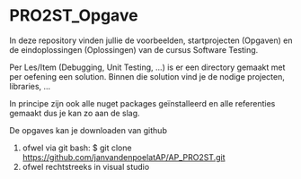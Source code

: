 # PRO2ST_Opgave
In deze repository vinden jullie de voorbeelden, startprojecten (Opgaven) en de eindoplossingen (Oplossingen) van de cursus Software Testing.

Per Les/Item (Debugging, Unit Testing, ...) is er een directory gemaakt met per oefening een solution. Binnen die solution vind je de nodige projecten, libraries, ...

In principe zijn ook alle nuget packages geïnstalleerd en alle referenties gemaakt dus je kan zo aan de slag.

De opgaves kan je downloaden van github
1. ofwel via git bash: $ git clone https://github.com/janvandenpoelatAP/AP_PRO2ST.git
2. ofwel rechtstreeks in visual studio 



